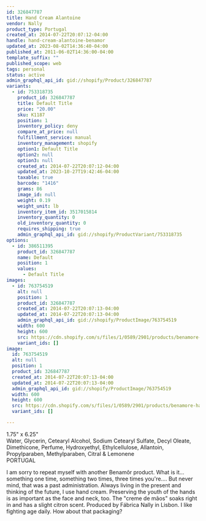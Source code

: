 ```yaml
---
id: 326847787
title: Hand Cream Alantoine
vendor: Nally
product_type: Portugal
created_at: 2014-07-22T20:07:12-04:00
handle: hand-cream-alantoine-benamor
updated_at: 2023-08-02T14:36:40-04:00
published_at: 2011-06-02T14:36:00-04:00
template_suffix: ""
published_scope: web
tags: personal
status: active
admin_graphql_api_id: gid://shopify/Product/326847787
variants:
  - id: 753318735
    product_id: 326847787
    title: Default Title
    price: "20.00"
    sku: K1187
    position: 1
    inventory_policy: deny
    compare_at_price: null
    fulfillment_service: manual
    inventory_management: shopify
    option1: Default Title
    option2: null
    option3: null
    created_at: 2014-07-22T20:07:12-04:00
    updated_at: 2023-10-27T19:42:46-04:00
    taxable: true
    barcode: "1416"
    grams: 86
    image_id: null
    weight: 0.19
    weight_unit: lb
    inventory_item_id: 3517015814
    inventory_quantity: 0
    old_inventory_quantity: 0
    requires_shipping: true
    admin_graphql_api_id: gid://shopify/ProductVariant/753318735
options:
  - id: 386511395
    product_id: 326847787
    name: Default
    position: 1
    values:
      - Default Title
images:
  - id: 763754519
    alt: null
    position: 1
    product_id: 326847787
    created_at: 2014-07-22T20:07:13-04:00
    updated_at: 2014-07-22T20:07:13-04:00
    admin_graphql_api_id: gid://shopify/ProductImage/763754519
    width: 600
    height: 600
    src: https://cdn.shopify.com/s/files/1/0589/2901/products/benamore-hand-cream.jpeg?v=1406074033
    variant_ids: []
image:
  id: 763754519
  alt: null
  position: 1
  product_id: 326847787
  created_at: 2014-07-22T20:07:13-04:00
  updated_at: 2014-07-22T20:07:13-04:00
  admin_graphql_api_id: gid://shopify/ProductImage/763754519
  width: 600
  height: 600
  src: https://cdn.shopify.com/s/files/1/0589/2901/products/benamore-hand-cream.jpeg?v=1406074033
  variant_ids: []

---
```


1.75" x 6.25"  
Water, Glycerin, Cetearyl Alcohol, Sodium Cetearyl Sulfate, Decyl Oleate, Dimethicone, Perfume, Hydroxyethyl, Ethylcellulose, Allantoin, Propylparaben, Methylparaben, Citral & Lemonene  
PORTUGAL

I am sorry to repeat myself with another Benamôr product. What is it... something one time, something two times, three times you're.... But never mind, that was a past administration. Always living in the present and thinking of the future, I use hand cream. Preserving the youth of the hands is as important as the face and neck, too. The "creme de mãos" soaks right in and has a slight citron scent. Produced by Fábrica Nally in Lisbon. I like fighting age daily. How about that packaging?